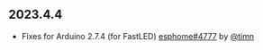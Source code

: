 ## 2023.4.4

- Fixes for Arduino 2.7.4 (for FastLED) [esphome#4777](https://github.com/esphome/esphome/pull/4777) by [@timn](https://github.com/timn)

